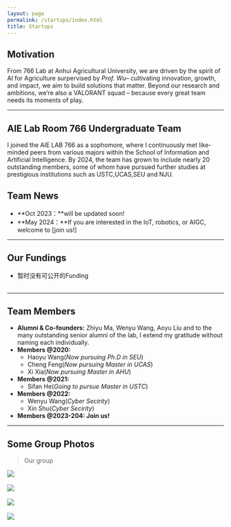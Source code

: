 ```yaml
---
layout: page
permalink: /startups/index.html
title: Startups
---
```


## Motivation

From 766 Lab at Anhui Agricultural University, we are driven by the spirit of AI for Agriculture surpervised by _Prof. Wu_– cultivating innovation, growth, and impact, we aim to build solutions that matter. Beyond our research and ambitions, we’re also a VALORANT squad – because every great team needs its moments of play.<br>

---

## AIE Lab Room 766 Undergraduate Team

I joined the AIE LAB 766 as a sophomore, where I continuously met like-minded peers from various majors within the School of Information and Artificial Intelligence. By 2024, the team has grown to include nearly 20 outstanding members, some of whom have pursued further studies at prestigious institutions such as USTC,UCAS,SEU and NJU.<br>

## Team News

<!-- - **Jan 2024：**Our team won the Finalist Award (Top 3%) in China International College Students’ Innovation Competition.
- **Sep 2023：**Our work [DefenderIoT](https://fzuiot.site/) has been reported by [Youth of FZU (in Chinese)](https://mp.weixin.qq.com/s/MF2NJQtEHsVwsm8Ym-l7Gg).
- **Aug 2023：**Our team won the Best Technology Award (Top 1%) in National Youth Science Innovation Project Competition.
- **June 2023：**Our team won a national undergraduate research training grant (about $3000). -->
- **Oct 2023：**will be updated soon!
- **May 2024：**If you are interested in the IoT, robotics, or AIGC, welcome to [join us!]<br>

---

## Our Fundings

<!-- - Project: DefenderIoT — Leading the New Generation of Industrial Inspection<br>**Funding $2000** (Grant No. 20230357)<br>China International College Students’ Innovation Competition Award<br>Project Leader & Product Manager (2024)<br><br>
- Project: Industrial Inspection System based on Intelligent IoT and Bionic Quadruped Robot<br>**Funding $3000** (Grant No. 202310386056)<br>China National Undergraduate Innovation and Entrepreneurship Training Program<br>Project Leader & Student Investigator (2023-2024)<br><br>
- Project: Community Monitoring System based on Smart IoT and Inspection Vehicle<br>**Funding $1000** (Grant No. 2023080208)<br>National Youth Science Innovation Project Competition Award<br>Project Leader & Student Investigator (2023)<br><br> -->
- 暂时没有可公开的Funding<br><br>

---

## Team Members

- **Alumni & Co-founders:** Zhiyu Ma, Wenyu Wang, Aoyu Liu and to the many outstanding senior alumni of the lab, I extend my gratitude without naming each individually.
- **Members @2020:** 
    - Haoyu Wang(*Now pursuing Ph.D in SEU*) 
    - Cheng Feng(*Now pursuing Master in UCAS*)
    - Xi Xia(*Now pursuing Master in AHU*)
- **Members @2021:** 
    - Sifan He(*Going to pursue Master in USTC*)
- **Members @2022:** 
    - Wenyu Wang(*Cyber Secirity*)
    - Xin Shu(*Cyber Secirity*)
- **Members @2023-204: Join us!**

---

## Some Group Photos

> Our group

<div>
<img src="https://lancelot-wy.github.io/images/teams/3.jpg">
</div>
<br>

<div>
<img src="https://lancelot-wy.github.io/images/teams/766_1.jpg">
</div>
<br>

<div>
<img src="https://lancelot-wy.github.io/images/teams/4.jpg">
</div>
<br>

<div>
<img src="https://lancelot-wy.github.io/images/teams/6.jpg">
</div>
<br>

